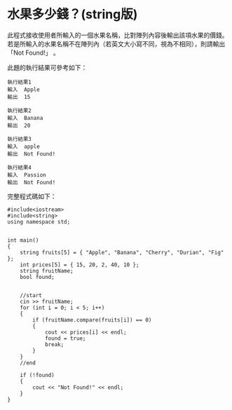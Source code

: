 # 水果多少錢？(string版)

此程式接收使用者所輸入的一個水果名稱，比對陣列內容後輸出該項水果的價錢。若是所輸入的水果名稱不在陣列內（若英文大小寫不同，視為不相同），則請輸出「Not Found!」 。

此題的執行結果可參考如下：

```
執行結果1
輸入	Apple
輸出	15

執行結果2
輸入	Banana
輸出	20

執行結果3
輸入	apple
輸出	Not Found!

執行結果4
輸入	Passion
輸出	Not Found!
```

完整程式碼如下：

```
#include<iostream>
#include<string>
using namespace std;


int main()
{
    string fruits[5] = { "Apple", "Banana", "Cherry", "Durian", "Fig" };
    int prices[5] = { 15, 20, 2, 40, 10 };
    string fruitName;
    bool found;


    //start
    cin >> fruitName;
    for (int i = 0; i < 5; i++)
    {
        if (fruitName.compare(fruits[i]) == 0)
        {
            cout << prices[i] << endl;
            found = true;
            break;
        }
    }
    //end

    if (!found)
    {
        cout << "Not Found!" << endl;
    }
}
```
